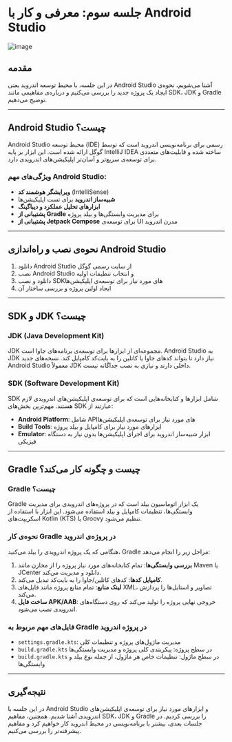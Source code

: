 # جلسه سوم: معرفی و کار با Android Studio

![image](https://github.com/user-attachments/assets/b73e445b-e8cd-49f0-9615-25938b023058)


## مقدمه
در این جلسه، با محیط توسعه اندروید یعنی Android Studio آشنا می‌شویم، نحوه‌ی ایجاد یک پروژه جدید را بررسی می‌کنیم و درباره‌ی مفاهیمی مانند SDK، JDK و Gradle توضیح می‌دهیم.

---

## Android Studio چیست؟
Android Studio محیط توسعه (IDE) رسمی برای برنامه‌نویسی اندروید است که توسط گوگل ارائه شده است. این ابزار بر پایه IntelliJ IDEA ساخته شده و قابلیت‌های متعددی برای توسعه‌ی سریع‌تر و آسان‌تر اپلیکیشن‌های اندرویدی دارد.

### ویژگی‌های مهم Android Studio:
- **ویرایشگر هوشمند کد** (IntelliSense)
- **شبیه‌ساز اندروید** برای تست اپلیکیشن‌ها
- **ابزارهای تحلیل عملکرد و دیباگینگ**
- **پشتیبانی از Gradle** برای مدیریت وابستگی‌ها و بیلد پروژه
- **پشتیبانی از Jetpack Compose** برای توسعه‌ی UI مدرن اندروید

---

## نحوه‌ی نصب و راه‌اندازی Android Studio
1. دانلود Android Studio از سایت رسمی گوگل
2. نصب Android Studio و انتخاب تنظیمات اولیه
3. دانلود و نصب SDKهای مورد نیاز برای توسعه‌ی اپلیکیشن‌ها
4. ایجاد اولین پروژه و بررسی ساختار آن

---

## SDK و JDK چیست؟

### **JDK (Java Development Kit)**
JDK مجموعه‌ای از ابزارها برای توسعه‌ی برنامه‌های جاوا است. Android Studio به JDK نیاز دارد تا بتواند کدهای جاوا یا کاتلین را به بایت‌کد کامپایل کند. نسخه‌های جدید Android Studio معمولاً JDK داخلی دارند و نیازی به نصب جداگانه نیست.

### **SDK (Software Development Kit)**
SDK شامل ابزارها و کتابخانه‌هایی است که برای توسعه‌ی اپلیکیشن‌های اندرویدی لازم هستند. مهم‌ترین بخش‌های SDK عبارتند از:
- **Android Platform**: شامل APIهای مورد نیاز برای توسعه‌ی اپلیکیشن‌ها
- **Build Tools**: ابزارهای مورد نیاز برای کامپایل و بیلد پروژه
- **Emulator**: ابزار شبیه‌ساز اندروید برای اجرای اپلیکیشن‌ها بدون نیاز به دستگاه فیزیکی

---

## Gradle چیست و چگونه کار می‌کند؟

### **Gradle چیست؟**
Gradle یک ابزار اتوماسیون بیلد است که در پروژه‌های اندرویدی برای مدیریت وابستگی‌ها، تنظیمات کامپایل و بیلد استفاده می‌شود. این ابزار با استفاده از اسکریپت‌های Kotlin (KTS) یا Groovy تنظیم می‌شود.

### **نحوه‌ی کار Gradle در پروژه‌ی اندروید**
هنگامی که یک پروژه اندرویدی را بیلد می‌کنید، Gradle مراحل زیر را انجام می‌دهد:
1. **بررسی وابستگی‌ها**: تمام کتابخانه‌های مورد نیاز پروژه را از مخازن مانند Maven یا JCenter دانلود و مدیریت می‌کند.
2. **کامپایل کدها**: کدهای کاتلین/جاوا را به بایت‌کد تبدیل می‌کند.
3. **لینک منابع**: تمام منابع پروژه مانند فایل‌های XML، تصاویر و استایل‌ها را پردازش می‌کند.
4. **ساخت فایل APK/AAB**: خروجی نهایی پروژه را تولید می‌کند که روی دستگاه‌های اندرویدی نصب می‌شود.

### **فایل‌های مهم مربوط به Gradle در پروژه اندروید**
- `settings.gradle.kts`: مدیریت ماژول‌های پروژه و تنظیمات کلی
- `build.gradle.kts` در سطح پروژه: پیکربندی کلی پروژه و مدیریت وابستگی‌ها
- `build.gradle.kts` در سطح ماژول: تنظیمات خاص هر ماژول، از جمله نوع بیلد و وابستگی‌ها

---

## نتیجه‌گیری
در این جلسه با Android Studio و ابزارهای مورد نیاز برای توسعه‌ی اپلیکیشن‌های اندرویدی آشنا شدیم. همچنین، مفاهیم SDK، JDK و Gradle را بررسی کردیم. در جلسات بعدی، بیشتر با برنامه‌نویسی در محیط اندروید کار خواهیم کرد و مفاهیم پیشرفته‌تر را بررسی می‌کنیم.


